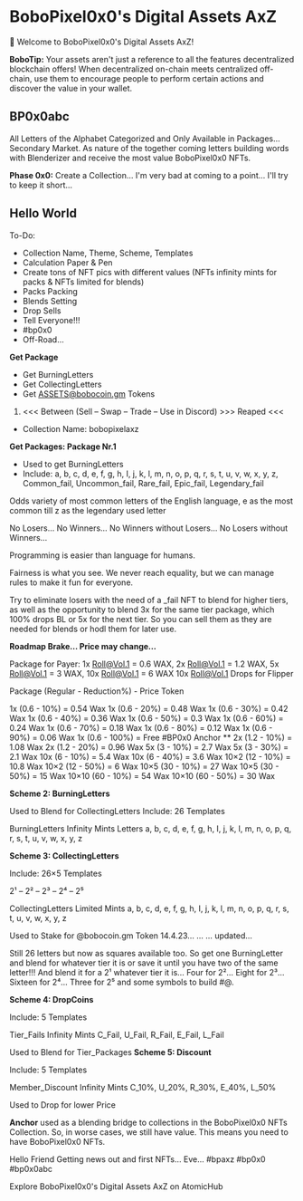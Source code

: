 # BoboPixel0x0's Digital Assets AxZ

👋 Welcome to BoboPixel0x0's Digital Assets AxZ!

**BoboTip:** Your assets aren't just a reference to all the features decentralized blockchain offers! When decentralized on-chain meets centralized off-chain, use them to encourage people to perform certain actions and discover the value in your wallet.

## BP0x0abc
All Letters of the Alphabet Categorized and Only Available in Packages… Secondary Market. As nature of the together coming letters building words with Blenderizer and receive the most value BoboPixel0x0 NFTs.

**Phase 0x0:** Create a Collection… I'm very bad at coming to a point… I'll try to keep it short…

## Hello World

To-Do:
- Collection Name, Theme, Scheme, Templates
- Calculation Paper & Pen
- Create tons of NFT pics with different values (NFTs infinity mints for packs & NFTs limited for blends)
- Packs Packing
- Blends Setting
- Drop Sells
- Tell Everyone!!!
- #bp0x0
- Off-Road…

**Get Package**
- Get BurningLetters
- Get CollectingLetters
- Get ASSETS@bobocoin.gm Tokens

1. <<< Between (Sell – Swap – Trade – Use in Discord) >>> Reaped <<<
- Collection Name: bobopixelaxz

**Get Packages: Package Nr.1**
- Used to get BurningLetters
- Include: a, b, c, d, e, f, g, h, I, j, k, l, m, n, o, p, q, r, s, t, u, v, w, x, y, z, Common_fail, Uncommon_fail, Rare_fail, Epic_fail, Legendary_fail

Odds variety of most common letters of the English language, e as the most common till z as the legendary used letter

No Losers… No Winners… No Winners without Losers… No Losers without Winners…

Programming is easier than language for humans.

Fairness is what you see. We never reach equality, but we can manage rules to make it fun for everyone.

Try to eliminate losers with the need of a _fail NFT to blend for higher tiers, as well as the opportunity to blend 3x for the same tier package, which 100% drops BL or 5x for the next tier. So you can sell them as they are needed for blends or hodl them for later use.

**Roadmap Brake… Price may change…**

Package for Payer: 1x Roll@Vol.1 = 0.6 WAX, 2x Roll@Vol.1 = 1.2 WAX, 5x Roll@Vol.1 = 3 WAX, 10x Roll@Vol.1 = 6 WAX
10x Roll@Vol.1 Drops for Flipper

Package (Regular - Reduction%) - Price Token

1x (0.6 - 10%) = 0.54 Wax
1x (0.6 - 20%) = 0.48 Wax
1x (0.6 - 30%) = 0.42 Wax
1x (0.6 - 40%) = 0.36 Wax
1x (0.6 - 50%) = 0.3 Wax
1x (0.6 - 60%) = 0.24 Wax
1x (0.6 - 70%) = 0.18 Wax
1x (0.6 - 80%) = 0.12 Wax
1x (0.6 - 90%) = 0.06 Wax
1x (0.6 - 100%) = Free #BP0x0 Anchor **
2x (1.2 - 10%) = 1.08 Wax
2x (1.2 - 20%) = 0.96 Wax
5x (3 - 10%) = 2.7 Wax
5x (3 - 30%) = 2.1 Wax
10x (6 - 10%) = 5.4 Wax
10x (6 - 40%) = 3.6 Wax
10×2 (12 - 10%) = 10.8 Wax
10×2 (12 - 50%) = 6 Wax
10×5 (30 - 10%) = 27 Wax
10×5 (30 - 50%) = 15 Wax
10×10 (60 - 10%) = 54 Wax
10×10 (60 - 50%) = 30 Wax

**Scheme 2: BurningLetters**

Used to Blend for CollectingLetters
Include: 26 Templates

BurningLetters Infinity Mints Letters a, b, c, d, e, f, g, h, I, j, k, l, m, n, o, p, q, r, s, t, u, v, w, x, y, z

**Scheme 3: CollectingLetters**

Include: 26×5 Templates

2¹ – 2² – 2³ – 2⁴ – 2⁵

CollectingLetters Limited Mints a, b, c, d, e, f, g, h, I, j, k, l, m, n, o, p, q, r, s, t, u, v, w, x, y, z

Used to Stake for @bobocoin.gm Token
14.4.23… … … updated…

Still 26 letters but now as squares available too. So get one BurningLetter and blend for whatever tier it is or save it until you have two of the same letter!!! And blend it for a 2¹ whatever tier it is… Four for 2²… Eight for 2³… Sixteen for 2⁴… Three for 2⁵ and some symbols to build #@.

**Scheme 4: DropCoins**

Include: 5 Templates

Tier_Fails Infinity Mints C_Fail, U_Fail, R_Fail, E_Fail, L_Fail

Used to Blend for Tier_Packages
**Scheme 5: Discount**

Include: 5 Templates

Member_Discount Infinity Mints C_10%, U_20%, R_30%, E_40%, L_50%

Used to Drop for lower Price

**Anchor** used as a blending bridge to collections in the BoboPixel0x0 NFTs Collection. So, in worse cases, we still have value. This means you need to have BoboPixel0x0 NFTs.

Hello Friend
Getting news out and first NFTs... Eve... #bpaxz #bp0x0 #bp0x0abc

Explore BoboPixel0x0's Digital Assets AxZ on AtomicHub
